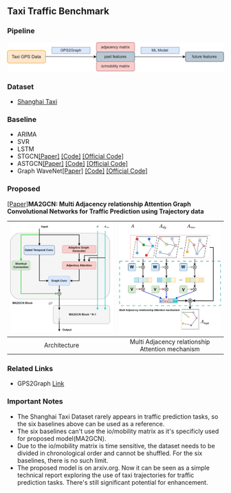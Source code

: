 ## Taxi Traffic Benchmark

### Pipeline

<img decoding="async" src="./imgs/ttb_pipeline.png" width="" height="">

### Dataset

- [Shanghai Taxi](https://cse.hkust.edu.hk/scrg/)

### Baseline

- ARIMA
- SVR
- LSTM
- STGCN[[Paper]](https://arxiv.org/abs/1709.04875) [[Code]](./models/stgcn) [[Official Code]](https://github.com/hazdzz/STGCN)
- ASTGCN[[Paper]](https://ojs.aaai.org/index.php/AAAI/article/view/3881) [[Code]](./models/ASTGCN_r.py) [[Official Code]](https://github.com/guoshnBJTU/ASTGCN-r-pytorch)
- Graph WaveNet[[Paper]](https://arxiv.org/pdf/1906.00121) [[Code]](./models/graph_wavenet.py) [[Official Code]](https://github.com/nnzhan/Graph-WaveNet)

### Proposed

[[Paper]](https://arxiv.org/abs/2401.08727)**MA2GCN: Multi Adjacency relationship Attention Graph Convolutional
Networks for Traffic Prediction using Trajectory data**

| <img decoding="async" src="./imgs/arch.png" width="400" height=""> | <img decoding="async" src="./imgs/adj_attention.png" width="400" height=""> |
| :----------------------------------------------------------: | :----------------------------------------------------------: |
|                         Architecture                         |       Multi Adjacency relationship Attention mechanism       |

### Related Links

- GPS2Graph [Link](https://github.com/zachysun/Gps2graph)

### Important Notes

- The Shanghai Taxi Dataset rarely appears in traffic prediction tasks, so the six baselines above can be used as a reference.
- The six baselines can't use the io/mobility matrix as it's specificly used for proposed model(MA2GCN).
- Due to the io/mobility matrix is time sensitive, the dataset needs to be divided in chronological order and cannot be shuffled. For the six baselines, there is no such limit. 
- The proposed model is on arxiv.org. Now it can be seen as a simple technical report exploring the use of taxi trajectories for traffic prediction tasks. There's still significant potential for enhancement. 

